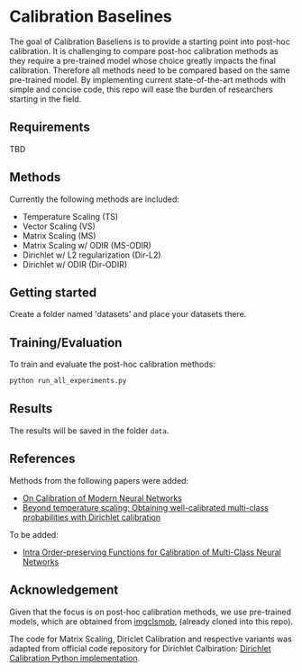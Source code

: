 # Calibration Baselines

The goal of Calibration Baseliens is to provide a starting point into post-hoc calibration. It is challenging to compare post-hoc calibration methods as they require a pre-trained model whose choice greatly impacts the final calibration. Therefore all methods need to be compared based on the same pre-trained model. By implementing current state-of-the-art methods with simple and concise code, this repo will ease the burden of researchers starting in the field.

## Requirements

TBD

## Methods

Currently the following methods are included:
 - Temperature Scaling (TS)
 - Vector Scaling (VS)
 - Matrix Scaling (MS)
 - Matrix Scaling w/ ODIR (MS-ODIR)
 - Dirichlet w/ L2 regularization (Dir-L2)
 - Dirichlet w/ ODIR (Dir-ODIR) 

## Getting started

Create a folder named 'datasets' and place your datasets there.

## Training/Evaluation

To train and evaluate the post-hoc calibration methods:

```bash
python run_all_experiments.py
```

## Results

The results will be saved in the folder `data`. 

## References

Methods from the following papers were added:
 - [On Calibration of Modern Neural Networks](https://arxiv.org/abs/1706.04599)
 - [Beyond temperature scaling: Obtaining well-calibrated multi-class probabilities with Dirichlet calibration](https://arxiv.org/abs/1910.12656)

To be added:
 - [Intra Order-preserving Functions for Calibration of Multi-Class Neural Networks](https://arxiv.org/abs/2003.06820)

## Acknowledgement

Given that the focus is on post-hoc calibration methods, we use pre-trained models, which are obtained from [imgclsmob](https://github.com/osmr/imgclsmob), (already cloned into this repo).

The code for Matrix Scaling, Diriclet Calibration and respective variants was adapted from official code repository for Dirichlet Calbiration: [Dirichlet Calibration Python implementation](https://github.com/dirichletcal/dirichlet_python).
